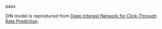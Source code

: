 pass

DIN model is reproduced from [Deep Interest Network for Click-Through Rate Prediction](https://dl.acm.org/doi/abs/10.1145/3219819.3219823). 
